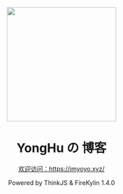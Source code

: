<div align="center">
  <a href="https://github.com/firekylin/Firekylin">
    <!-- <img width="200" heigth="200" src="https://s1.ssl.qhres2.com/static/0c8555d630012930.svg"> -->
    <img width="250" height="262" src="https://s3.ssl.qhres2.com/static/70ad177f02b6e7ae.svg">
  </a>

  <h1>YongHu の 博客</h1>
  <a href="https://imyoyo.xyz/">欢迎访问：https://imyoyo.xyz/</a>
  <p>Powered by ThinkJS & FireKylin 1.4.0</p>
</div>
